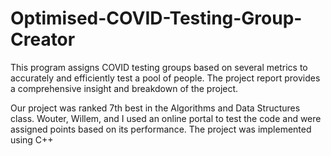 # Optimised-COVID-Testing-Group-Creator
This program assigns COVID testing groups based on several metrics to accurately and efficiently test a pool of people. The project report provides a comprehensive insight and breakdown of the project.

Our project was ranked 7th best in the Algorithms and Data Structures class. Wouter, Willem, and I used an online portal to test the code and were assigned points based on its performance. The project was implemented using C++
